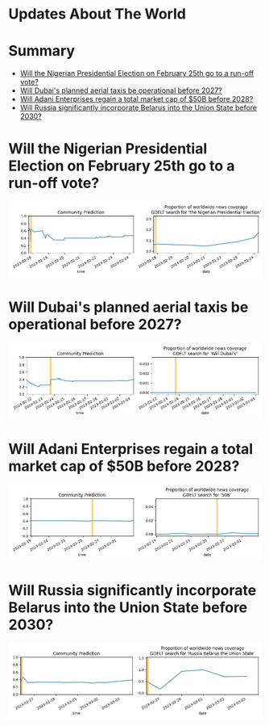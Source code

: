 
Updates About The World
=======================

Summary
=======

* [Will the Nigerian Presidential Election on February 25th go to a run-off vote?](#will-the-nigerian-presidential-election-on-february-25th-go-to-a-run-off-vote)
* [Will Dubai's planned aerial taxis be operational before 2027?](#will-dubais-planned-aerial-taxis-be-operational-before-2027)
* [Will Adani Enterprises regain a total market cap of $50B before 2028?](#will-adani-enterprises-regain-a-total-market-cap-of-50b-before-2028)
* [Will Russia significantly incorporate Belarus into the Union State before 2030?](#will-russia-significantly-incorporate-belarus-into-the-union-state-before-2030)

# Will the Nigerian Presidential Election on February 25th go to a run-off vote?


![Will Nigerian Election Go To Run-off](assets/04.png)
# Will Dubai's planned aerial taxis be operational before 2027?


![Dubai's aerial taxis operational before 2027?](assets/08.png)
# Will Adani Enterprises regain a total market cap of $50B before 2028?


![Adani Market Cap Recovery by 2028](assets/09.png)
# Will Russia significantly incorporate Belarus into the Union State before 2030?


![Russia taking over Belarus before 2030](assets/10.png)